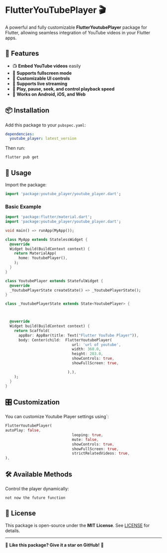# FlutterYouTubePlayer 🎬

A powerful and fully customizable **FlutterYoutubePlayer** package for Flutter, allowing seamless integration of YouTube videos in your Flutter apps.

## 🚀 Features

- 📺 **Embed YouTube videos** easily
- 🔄 **Supports fullscreen mode**
- 🎨 **Customizable UI controls**
- 📡 **Supports live streaming**
- 🔧 **Play, pause, seek, and control playback speed**
- 📱 **Works on Android, iOS, and Web**

## 📦 Installation

Add this package to your `pubspec.yaml`:

```yaml
dependencies:
  youtube_player: latest_version
```

Then run:

```sh
flutter pub get
```

## 🎯 Usage

Import the package:

```dart
import 'package:youtube_player/youtube_player.dart';
```

### **Basic Example**

```dart
import 'package:flutter/material.dart';
import 'package:youtube_player/youtube_player.dart';

void main() => runApp(MyApp());

class MyApp extends StatelessWidget {
  @override
  Widget build(BuildContext context) {
    return MaterialApp(
      home: YoutubePlayer(),
    );
  }
}

class YoutubePlayer extends StatefulWidget {
  @override
  _YoutubePlayerState createState() => _YoutubePlayerState();
}

class _YoutubePlayerState extends State<YoutubePlayer> {



  @override
  Widget build(BuildContext context) {
    return Scaffold(
      appBar: AppBar(title: Text("Flutter YouTube Player")),
      body: Center(child:  FlutterYoutubePlayer(
                              url: 'url of youtube',
                              width: 360.0,
                              height: 203.0,
                              showControls: true,
                              showFullScreen: true,

                            ),),
    );
  }
}
```

## 🎛️ Customization

You can customize Youtube Player settings using`:

```dart
FlutterYoutubePlayer(
autoPlay: false,
                              looping: true,
                              mute: false,
                              showControls: true,
                              showFullScreen: true,
                              strictRelatedVideos: true,
),
```

## 🛠️ Available Methods

Control the player dynamically:

```dart
not now the future function
```

## 📝 License

This package is open-source under the **MIT License**. See [LICENSE](./LICENSE) for details.

---

🌟 **Like this package? Give it a star on GitHub!** 🚀

